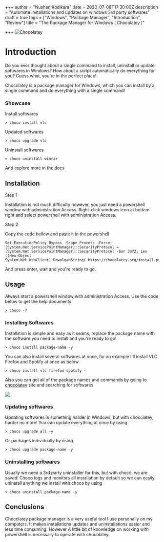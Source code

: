 +++
author = "Nushan Kodikara"
date = 2020-07-08T17:30:00Z
description = "Automate installations and updates on windows 3rd party softwares"
draft = true
tags = ["Windows", "Package Manager", "Introduction", "Review"]
title = "The Package Manager for Windows ( Chocolatey )"

+++
![Chocolatey](/uploads/20200708_224037.jpg "Chocolatey")

# Introduction

Do you ever thought about a single command to install, uninstall or update softwares in Windows? How about a script automatically do everything for you? Guess what, you're in the perfect place!

Chocolatey is a package manager for Windows, which you can install by a single command and do everything with a single command!

### Showcase

Install softwares

    > choco install vlc

Updated softwares

    > choco upgrade vlc

Uninstall softwares

    > choco uninstall winrar

And explore more in the [docs](https://chocolatey.org/docs "Chocolatey Docs")

## Installation

Step 1

Installation is not much difficulty however, you just need a powershell window with administration Access. Right-click windows icon at bottom right and select powershell with administration Access.

Step 2

Copy the code bellow and paste it in the powershell

    Set-ExecutionPolicy Bypass -Scope Process -Force; [System.Net.ServicePointManager]::SecurityProtocol = [System.Net.ServicePointManager]::SecurityProtocol -bor 3072; iex ((New-Object System.Net.WebClient).DownloadString('https://chocolatey.org/install.ps1'))

And press enter, wait and you're ready to go.

## Usage

Always start a powershell window with administration Access. Use the code below to get the help documents

    > choco -?

### Installing Softwares

Installation is simple and easy as it seams, replace the package name with the software you need to install and you're ready to go!

    > choco install package-name -y

You can also install several softwares at once, for an example I'll install VLC Firefox and Spotify at once as below

    > choco install vlc firefox spotify -

Also you can get all of the package names and commands by going to [chocolatey](https://chocolatey.org/) site and searching for softwares

![](/uploads/20200708_224814.jpg)

### Updating softwares

Updating softwares is something harder in Windows, but with chocolatey, harder no more! You can update everything at once by using

    > choco upgrade all -y

Or packages individually by using

    > choco upgrade package-name -y

### Uninstalling softwares

Usually we need a 3rd party uninstaller for this, but with choco, we are saved! Choco logs and monitors all installation by default so we can easily uninstall anything we install with choco by using

    > choco uninstall package-name -y

## Conclusions

Chocolatey package manager is a very useful tool I use personally on my computers. It makes installations updates and uninstallations easier and less time consuming. However A little bit of knowledge on working with powershell is necessary to operate with chocolatey.